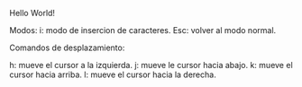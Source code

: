 Hello World!

Modos:
i: modo de insercion de caracteres.
Esc: volver al modo normal.

Comandos de desplazamiento:

h: mueve el cursor a la izquierda.
j: mueve le cursor hacia abajo.
k: mueve el cursor hacia arriba.
l: mueve el cursor hacia la derecha.

